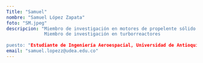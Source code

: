 ```yaml
---
Title: "Samuel"
nombre: "Samuel López Zapata"
foto: "SM.jpeg"
descripcion: "Miembro de investigación en motores de propelente sólido
              Miembro de investigación en turborreactores
              
puesto: "Estudiante de Ingeniería Aeroespacial, Universidad de Antioquia"
email: "samuel.lopezz@udea.edu.co"
---
```

